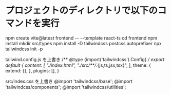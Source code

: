 # プロジェクトのディレクトリで以下のコマンドを実行
npm create vite@latest frontend -- --template react-ts
cd frontend
npm install
mkdir src/types
npm install -D tailwindcss postcss autoprefixer
npx tailwindcss init -p



tailwind.config.js を上書き
/** @type {import('tailwindcss').Config} */
export default {
  content: [
    "./index.html",
    "./src/**/*.{js,ts,jsx,tsx}",
  ],
  theme: {
    extend: {},
  },
  plugins: [],
}

src/index.css を上書き
@import 'tailwindcss/base';
@import 'tailwindcss/components';
@import 'tailwindcss/utilities';